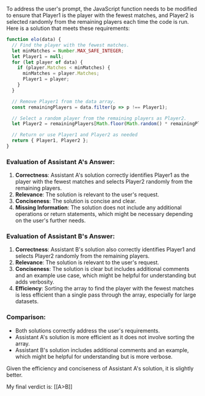 
To address the user's prompt, the JavaScript function needs to be modified to ensure that Player1 is the player with the fewest matches, and Player2 is selected randomly from the remaining players each time the code is run. Here is a solution that meets these requirements:

```javascript
function elo(data) {
  // Find the player with the fewest matches.
  let minMatches = Number.MAX_SAFE_INTEGER;
  let Player1 = null;
  for (let player of data) {
    if (player.Matches < minMatches) {
      minMatches = player.Matches;
      Player1 = player;
    }
  }

  // Remove Player1 from the data array.
  const remainingPlayers = data.filter(p => p !== Player1);

  // Select a random player from the remaining players as Player2.
  let Player2 = remainingPlayers[Math.floor(Math.random() * remainingPlayers.length)];

  // Return or use Player1 and Player2 as needed
  return { Player1, Player2 };
}
```

### Evaluation of Assistant A's Answer:
1. **Correctness**: Assistant A's solution correctly identifies Player1 as the player with the fewest matches and selects Player2 randomly from the remaining players.
2. **Relevance**: The solution is relevant to the user's request.
3. **Conciseness**: The solution is concise and clear.
4. **Missing Information**: The solution does not include any additional operations or return statements, which might be necessary depending on the user's further needs.

### Evaluation of Assistant B's Answer:
1. **Correctness**: Assistant B's solution also correctly identifies Player1 and selects Player2 randomly from the remaining players.
2. **Relevance**: The solution is relevant to the user's request.
3. **Conciseness**: The solution is clear but includes additional comments and an example use case, which might be helpful for understanding but adds verbosity.
4. **Efficiency**: Sorting the array to find the player with the fewest matches is less efficient than a single pass through the array, especially for large datasets.

### Comparison:
- Both solutions correctly address the user's requirements.
- Assistant A's solution is more efficient as it does not involve sorting the array.
- Assistant B's solution includes additional comments and an example, which might be helpful for understanding but is more verbose.

Given the efficiency and conciseness of Assistant A's solution, it is slightly better.

My final verdict is: [[A>B]]